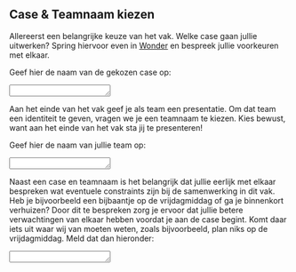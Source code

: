 ## Case & Teamnaam kiezen

Allereerst een belangrijke keuze van het vak. Welke case gaan jullie uitwerken? Spring hiervoor even in [Wonder](https://www.wonder.me/r?id=6b17ee34-dcb5-4059-b88d-6db8004ef61e) en bespreek jullie voorkeuren met elkaar. 

Geef hier de naam van de gekozen case op:
<textarea name="form[q1]" rows="1" required></textarea>

Aan het einde van het vak geef je als team een presentatie. Om dat team een identiteit te geven, vragen we je een teamnaam te kiezen. Kies bewust, want aan het einde van het vak sta jij te presenteren!

Geef hier de naam van jullie team op:
<textarea name="form[q2]" rows="1" required></textarea>

Naast een case en teamnaam is het belangrijk dat jullie eerlijk met elkaar bespreken wat eventuele constraints zijn bij de samenwerking in dit vak. Heb je bijvoorbeeld een bijbaantje op de vrijdagmiddag of ga je binnenkort verhuizen? Door dit te bespreken zorg je ervoor dat jullie betere verwachtingen van elkaar hebben voordat je aan de case begint. Komt daar iets uit waar wij van moeten weten, zoals bijvoorbeeld, plan niks op de vrijdagmiddag. Meld dat dan hieronder:

<textarea name="form[q3]" rows="1" required></textarea>